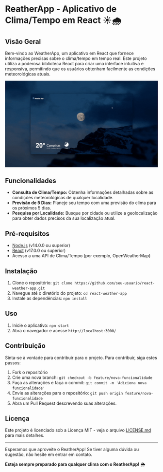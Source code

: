# ReatherApp - Aplicativo de Clima/Tempo em React ☀️🌧️

## Visão Geral

Bem-vindo ao WeatherApp, um aplicativo em React que fornece informações precisas sobre o clima/tempo em tempo real. Este projeto utiliza a poderosa biblioteca React para criar uma interface intuitiva e responsiva, permitindo que os usuários obtenham facilmente as condições meteorológicas atuais.

![Preview do projeto](./src/assets/preview.gif)


## Funcionalidades

- **Consulta de Clima/Tempo:** Obtenha informações detalhadas sobre as condições meteorológicas de qualquer localidade.
- **Previsão de 5 Dias:** Planeje seu tempo com uma previsão do clima para os próximos 5 dias.
- **Pesquisa por Localidade:** Busque por cidade ou utilize a geolocalização para obter dados precisos da sua localização atual.

## Pré-requisitos

- [Node.js](https://nodejs.org/) (v14.0.0 ou superior)
- [React](https://reactjs.org/) (v17.0.0 ou superior)
- Acesso a uma API de Clima/Tempo (por exemplo, OpenWeatherMap)

## Instalação

1. Clone o repositório: `git clone https://github.com/seu-usuario/react-weather-app.git`
2. Navegue até o diretório do projeto: `cd react-weather-app`
3. Instale as dependências: `npm install`

## Uso

1. Inicie o aplicativo: `npm start`
2. Abra o navegador e acesse `http://localhost:3000/`

## Contribuição

Sinta-se à vontade para contribuir para o projeto. Para contribuir, siga estes passos:

1. Fork o repositório
2. Crie uma nova branch: `git checkout -b feature/nova-funcionalidade`
3. Faça as alterações e faça o commit: `git commit -m 'Adiciona nova funcionalidade'`
4. Envie as alterações para o repositório: `git push origin feature/nova-funcionalidade`
5. Abra um Pull Request descrevendo suas alterações.

## Licença

Este projeto é licenciado sob a Licença MIT - veja o arquivo [LICENSE.md](LICENSE.md) para mais detalhes.

---

Esperamos que aproveite o ReatherApp! Se tiver alguma dúvida ou sugestão, não hesite em entrar em contato.

**Esteja sempre preparado para qualquer clima com o ReatherApp!**  🌦️
